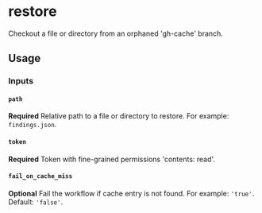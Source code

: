 # restore

Checkout a file or directory from an orphaned 'gh-cache' branch.

## Usage

### Inputs

#### `path`

**Required** Relative path to a file or directory to restore. For example: `findings.json`.

#### `token`

**Required** Token with fine-grained permissions 'contents: read'.

#### `fail_on_cache_miss`

**Optional** Fail the workflow if cache entry is not found. For example: `'true'`. Default: `'false'`.
